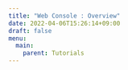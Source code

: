 ```yaml
---
title: "Web Console : Overview"
date: 2022-04-06T15:26:14+09:00
draft: false
menu:
  main:
    parent: Tutorials
---
```


